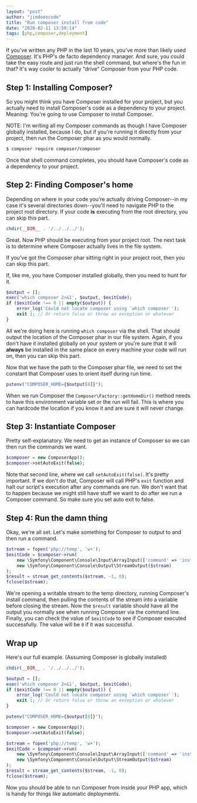 ```yaml
---
layout: "post"
author: "jimdoescode"
title: "Run composer install from code"
date: "2020-02-11 13:50:14"
tags: [php,composer,deployment]
---
```


If you've written any PHP in the last 10 years, you've more than likely used [Composer](https://getcomposer.org). It's PHP's de facto dependency manager. And sure, you could take the easy route and just run the shell command, but where's the fun in that? It's way cooler to actually "drive" Composer from your PHP code.

## Step 1: Installing Composer?

So you might think you have Composer installed for your project, but you actually need to install Composer's code as a dependency to your project. Meaning: You're going to use Composer to install Composer. 

NOTE: I'm writing all my Composer commands as though I have Composer globally installed, because I do, but if you're running it directly from your project, then run the Composer phar as you would normally.

```sh
$ composer require composer/composer
```

Once that shell command completes, you should have Composer's code as a dependency to your project. 

## Step 2: Finding Composer's home

Depending on where in your code you're actually driving Composer--in my case it's several directories down--you'll need to navigate PHP to the project root directory. If your code **is** executing from the root directory, you can skip this part.

```php
chdir(__DIR__ . '/../../../');
``` 

Great. Now PHP should be executing from your project root. The next task is to determine where Composer actually lives in the file system. 

If you've got the Composer phar sitting right in your project root, then you can skip this part. 

If, like me, you have Composer installed globally, then you need to hunt for it.

```php
$output = [];
exec('which composer 2>&1', $output, $exitCode);
if ($exitCode !== 0 || empty($output)) {
    error_log('Could not locate composer using `which composer`');
    exit 1; // Or return false or throw an exception or whatever
}
```

All we're doing here is running `which composer` via the shell. That should output the location of the Composer phar in our file system. Again, if you don't have it installed globally on your system or you're sure that it will **always** be installed in the same place on every machine your code will run on, then you can skip this part.

Now that we have the path to the Composer phar file, we need to set the constant that Composer uses to orient itself during run time. 

```php
putenv("COMPOSER_HOME={$output[0]}");
```

When we run Composer the `Composer\Factory::getHomeDir()` method needs to have this environment variable set or the run will fail. This is where you can hardcode the location if you know it and are sure it will never change.

## Step 3: Instantiate Composer

Pretty self-explanatory. We need to get an instance of Composer so we can then run the commands we want.

```php
$composer = new ComposerApp();
$composer->setAutoExit(false);
```

Note that second line, where we call `setAutoExit(false)`. It's pretty important. If we don't do that, Composer will call PHP's `exit` function and halt our script's execution after any commands are run. We don't want that to happen because we might still have stuff we want to do after we run a Composer command. So make sure you set auto exit to false.

## Step 4: Run the damn thing

Okay, we're all set. Let's make something for Composer to output to and then run a command.

```php
$stream = fopen('php://temp', 'w+');
$exitCode = $composer->run(
    new \Symfony\Component\Console\Input\ArrayInput(['command' => 'install']),
    new \Symfony\Component\Console\Output\StreamOutput($stream)
);
$result = stream_get_contents($stream, -1, 0);
fclose($stream);
```

We're opening a writable stream to the temp directory, running Composer's install command, then pulling the contents of the stream into a variable before closing the stream. Now the `$result` variable should have all the output you normally see when running Composer via the command line. Finally, you can check the value of `$exitCode` to see if Composer executed successfully. The value will be `0` if it was successful.

## Wrap up

Here's our full example. (Assuming Composer is globally installed)

```php
chdir(__DIR__ . '/../../../');

$output = [];
exec('which composer 2>&1', $output, $exitCode);
if ($exitCode !== 0 || empty($output)) {
    error_log('Could not locate composer using `which composer`');
    exit 1; // Or return false or throw an exception or whatever
}

putenv("COMPOSER_HOME={$output[0]}");

$composer = new ComposerApp();
$composer->setAutoExit(false);

$stream = fopen('php://temp', 'w+');
$exitCode = $composer->run(
    new \Symfony\Component\Console\Input\ArrayInput(['command' => 'install']),
    new \Symfony\Component\Console\Output\StreamOutput($stream)
);
$result = stream_get_contents($stream, -1, 0);
fclose($stream);
```

Now you should be able to run Composer from inside your PHP app, which is handy for things like automatic deployments.  
